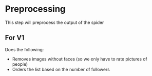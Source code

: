 # Preprocessing
This step will preprocess the output of the spider

## For V1
Does the following:
* Removes images without faces (so we only have to rate pictures of people)
* Orders the list based on the number of followers
